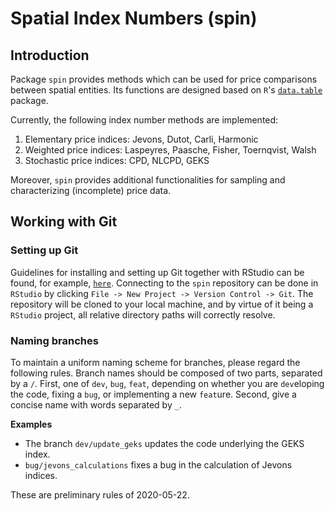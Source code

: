 # Spatial Index Numbers (spin)

## Introduction
Package `spin` provides methods which can be used for price comparisons between spatial entities. Its functions are designed based on `R`'s [`data.table`](https://github.com/Rdatatable/data.table) package.

Currently, the following index number methods are implemented:
1. Elementary price indices:  Jevons, Dutot, Carli, Harmonic
2. Weighted price indices:    Laspeyres, Paasche, Fisher, Toernqvist, Walsh
3. Stochastic price indices:  CPD, NLCPD, GEKS

Moreover, `spin` provides additional functionalities for sampling and characterizing (incomplete) price data.

## Working with Git

### Setting up Git
Guidelines for installing and setting up Git together with RStudio can be found, for example, [`here`](http://www.geo.uzh.ch/microsite/reproducible_research/post/rr-rstudio-git/). Connecting to the `spin` repository can be done in `RStudio` by clicking `File -> New Project -> Version Control -> Git`. The repository will be cloned to your local machine, and by virtue of it being a `RStudio` project, all relative directory paths will correctly resolve.

### Naming branches
To maintain a uniform naming scheme for branches, please regard the following rules. Branch names should be composed of two parts, separated by a `/`. First, one of `dev`, `bug`, `feat`, depending on whether you are `dev`eloping the code, fixing a `bug`, or implementing a new `feat`ure. Second, give a concise name with words separated by `_`.

**Examples**
* The branch `dev/update_geks` updates the code underlying the GEKS index.
* `bug/jevons_calculations` fixes a bug in the calculation of Jevons indices.

These are preliminary rules of 2020-05-22.
